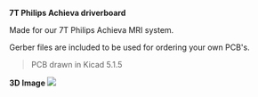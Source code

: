 **7T Philips Achieva driverboard**

Made for our 7T Philips Achieva MRI system.

Gerber files are included to be used for ordering your own PCB's.

> PCB drawn in Kicad 5.1.5

**3D Image**
<img src="Images/Kicad 3D.png?raw=true"/>
